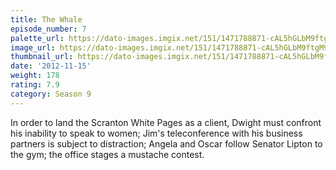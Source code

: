 ```yaml
---
title: The Whale
episode_number: 7
palette_url: https://dato-images.imgix.net/151/1471788871-cAL5hGLbM9ftgM9wnYNihosZtMM.jpg?ixlib=rb-1.1.0&ch=DPR%2CWidth&auto=enhance&palette=json
image_url: https://dato-images.imgix.net/151/1471788871-cAL5hGLbM9ftgM9wnYNihosZtMM.jpg?ixlib=rb-1.1.0&ch=DPR%2CWidth&auto=compress%2Cformat&w=500
thumbnail_url: https://dato-images.imgix.net/151/1471788871-cAL5hGLbM9ftgM9wnYNihosZtMM.jpg?ixlib=rb-1.1.0&ch=DPR%2CWidth&auto=enhance&w=500&h=280&fit=crop&fm=jpg
date: '2012-11-15'
weight: 178
rating: 7.9
category: Season 9
---
```


In order to land the Scranton White Pages as a client, Dwight must confront his inability to speak to women; Jim's teleconference with his business partners is subject to distraction; Angela and Oscar follow Senator Lipton to the gym; the office stages a mustache contest.